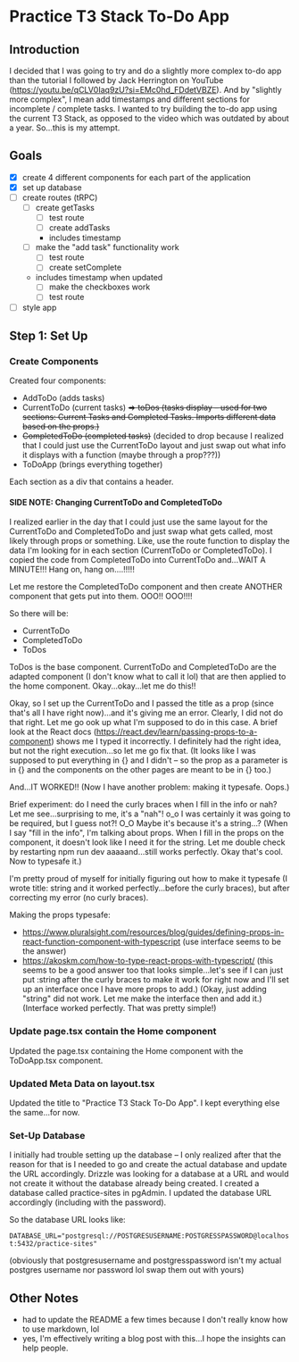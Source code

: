 # Practice T3 Stack To-Do App

## Introduction

I decided that I was going to try and do a slightly more complex to-do app than the tutorial I followed by Jack Herrington on YouTube (https://youtu.be/qCLV0Iaq9zU?si=EMc0hd_FDdetVBZE). And by "slightly more complex", I mean add timestamps and different sections for incomplete / complete tasks. I wanted to try building the to-do app using the current T3 Stack, as opposed to the video which was outdated by about a year. So...this is my attempt.

## Goals

- [x] create 4 different components for each part of the application
- [x] set up database
- [ ] create routes (tRPC)
  - [ ] create getTasks
    - [ ] test route
    - [ ] create addTasks
    - includes timestamp
  - [ ] make the "add task" functionality work
    - [ ] test route
    - [ ] create setComplete
  - includes timestamp when updated
    - [ ] make the checkboxes work
    - [ ] test route
- [ ] style app

## Step 1: Set Up

### Create Components

Created four components:

- AddToDo (adds tasks)
- CurrentToDo (current tasks) ~~=> toDos (tasks display – used for two sections: Current Tasks and Completed Tasks. Imports different data based on the props.)~~
- ~~CompletedToDo (completed tasks)~~ (decided to drop because I realized that I could just use the CurrentToDo layout and just swap out what info it displays with a function (maybe through a prop???))
- ToDoApp (brings everything together)

Each section as a div that contains a header.

#### SIDE NOTE: Changing CurrentToDo and CompletedToDo

I realized earlier in the day that I could just use the same layout for the CurrentToDo and CompletedToDo and just swap what gets called, most likely through props or something. Like, use the route function to display the data I'm looking for in each section (CurrentToDo or CompletedToDo). I copied the code from CompletedToDo into CurrentToDo and...WAIT A MINUTE!!! Hang on, hang on....!!!!!

Let me restore the CompletedToDo component and then create ANOTHER component that gets put into them. OOO!! OOO!!!!

So there will be:

- CurrentToDo
- CompletedToDo
- ToDos

ToDos is the base component. CurrentToDo and CompletedToDo are the adapted component (I don't know what to call it lol) that are then applied to the home component. Okay...okay...let me do this!!

Okay, so I set up the CurrentToDo and I passed the title as a prop (since that's all I have right now)...and it's giving me an error. Clearly, I did not do that right. Let me go ook up what I'm supposed to do in this case. A brief look at the React docs (https://react.dev/learn/passing-props-to-a-component) shows me I typed it incorrectly. I definitely had the right idea, but not the right execution...so let me go fix that. (It looks like I was supposed to put everything in {} and I didn't – so the prop as a parameter is in {} and the components on the other pages are meant to be in {} too.)

And...IT WORKED!! (Now I have another problem: making it typesafe. Oops.)

Brief experiment: do I need the curly braces when I fill in the info or nah? Let me see...surprising to me, it's a "nah"! o_o I was certainly it was going to be required, but I guess not?! O_O Maybe it's because it's a string...? (When I say "fill in the info", I'm talking about props. When I fill in the props on the component, it doesn't look like I need it for the string. Let me double check by restarting npm run dev aaaaand...still works perfectly. Okay that's cool. Now to typesafe it.)

I'm pretty proud of myself for initially figuring out how to make it typesafe (I wrote title: string and it worked perfectly...before the curly braces), but after correcting my error (no curly braces).

Making the props typesafe:

- https://www.pluralsight.com/resources/blog/guides/defining-props-in-react-function-component-with-typescript (use interface seems to be the answer)
- https://akoskm.com/how-to-type-react-props-with-typescript/ (this seems to be a good answer too that looks simple...let's see if I can just put :string after the curly braces to make it work for right now and I'll set up an interface once I have more props to add.) (Okay, just adding "string" did not work. Let me make the interface then and add it.) (Interface worked perfectly. That was pretty simple!)

### Update page.tsx contain the Home component

Updated the page.tsx containing the Home component with the ToDoApp.tsx component.

### Updated Meta Data on layout.tsx

Updated the title to "Practice T3 Stack To-Do App". I kept everything else the same...for now.

### Set-Up Database

I initially had trouble setting up the database – I only realized after that the reason for that is I needed to go and create the actual database and update the URL accordingly. Drizzle was looking for a database at a URL and would not create it without the database already being created. I created a database called practice-sites in pgAdmin. I updated the database URL accordingly (including with the password).

So the database URL looks like:

`DATABASE_URL="postgresql://POSTGRESUSERNAME:POSTGRESSPASSWORD@localhost:5432/practice-sites"`

(obviously that postgresusername and postgresspassword isn't my actual postgres username nor password lol swap them out with yours)

## Other Notes

- had to update the README a few times because I don't really know how to use markdown, lol
- yes, I'm effectively writing a blog post with this...I hope the insights can help people.
